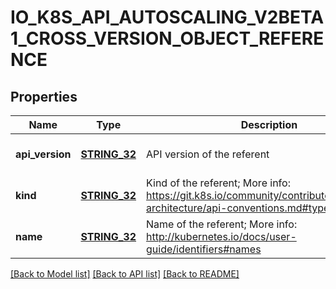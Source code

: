 # IO_K8S_API_AUTOSCALING_V2BETA1_CROSS_VERSION_OBJECT_REFERENCE

## Properties
Name | Type | Description | Notes
------------ | ------------- | ------------- | -------------
**api_version** | [**STRING_32**](STRING_32.md) | API version of the referent | [optional] [default to null]
**kind** | [**STRING_32**](STRING_32.md) | Kind of the referent; More info: https://git.k8s.io/community/contributors/devel/sig-architecture/api-conventions.md#types-kinds\&quot; | [default to null]
**name** | [**STRING_32**](STRING_32.md) | Name of the referent; More info: http://kubernetes.io/docs/user-guide/identifiers#names | [default to null]

[[Back to Model list]](../README.md#documentation-for-models) [[Back to API list]](../README.md#documentation-for-api-endpoints) [[Back to README]](../README.md)


